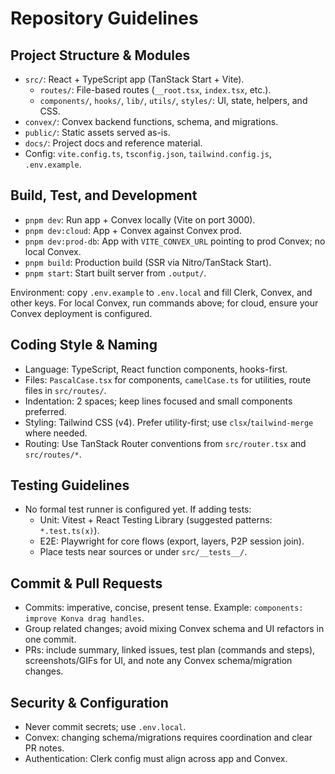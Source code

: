 # Repository Guidelines

## Project Structure & Modules
- `src/`: React + TypeScript app (TanStack Start + Vite).
  - `routes/`: File-based routes (`__root.tsx`, `index.tsx`, etc.).
  - `components/`, `hooks/`, `lib/`, `utils/`, `styles/`: UI, state, helpers, and CSS.
- `convex/`: Convex backend functions, schema, and migrations.
- `public/`: Static assets served as-is.
- `docs/`: Project docs and reference material.
- Config: `vite.config.ts`, `tsconfig.json`, `tailwind.config.js`, `.env.example`.

## Build, Test, and Development
- `pnpm dev`: Run app + Convex locally (Vite on port 3000).
- `pnpm dev:cloud`: App + Convex against Convex prod.
- `pnpm dev:prod-db`: App with `VITE_CONVEX_URL` pointing to prod Convex; no local Convex.
- `pnpm build`: Production build (SSR via Nitro/TanStack Start).
- `pnpm start`: Start built server from `.output/`.

Environment: copy `.env.example` to `.env.local` and fill Clerk, Convex, and other keys. For local Convex, run commands above; for cloud, ensure your Convex deployment is configured.

## Coding Style & Naming
- Language: TypeScript, React function components, hooks-first.
- Files: `PascalCase.tsx` for components, `camelCase.ts` for utilities, route files in `src/routes/`.
- Indentation: 2 spaces; keep lines focused and small components preferred.
- Styling: Tailwind CSS (v4). Prefer utility-first; use `clsx`/`tailwind-merge` where needed.
- Routing: Use TanStack Router conventions from `src/router.tsx` and `src/routes/*`.

## Testing Guidelines
- No formal test runner is configured yet. If adding tests:
  - Unit: Vitest + React Testing Library (suggested patterns: `*.test.ts(x)`).
  - E2E: Playwright for core flows (export, layers, P2P session join).
  - Place tests near sources or under `src/__tests__/`.

## Commit & Pull Requests
- Commits: imperative, concise, present tense. Example: `components: improve Konva drag handles`.
- Group related changes; avoid mixing Convex schema and UI refactors in one commit.
- PRs: include summary, linked issues, test plan (commands and steps), screenshots/GIFs for UI, and note any Convex schema/migration changes.

## Security & Configuration
- Never commit secrets; use `.env.local`.
- Convex: changing schema/migrations requires coordination and clear PR notes.
- Authentication: Clerk config must align across app and Convex.
